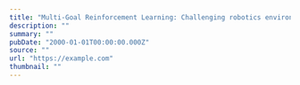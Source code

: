 ```yaml
---
title: "Multi-Goal Reinforcement Learning: Challenging robotics environments and request for research"
description: ""
summary: ""
pubDate: "2000-01-01T00:00:00.000Z"
source: ""
url: "https://example.com"
thumbnail: ""
---
```


